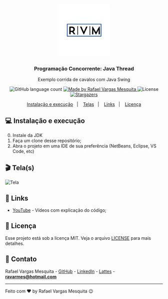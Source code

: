 <h1 align="center">
    <img alt="RVM" src="https://github.com/ravarmes/threads-corridacavalosclassificacao-javaswing/blob/master/assets/logo.jpg" />
</h1>

<h3 align="center">
  Programação Concorrente: Java Thread
</h3>

<p align="center">Exemplo corrida de cavalos com Java Swing</p>

<p align="center">
  <img alt="GitHub language count" src="https://img.shields.io/github/languages/count/ravarmes/threads-corridacavalosclassificacao-javaswing?color=%2304D361">

  <a href="http://www.linkedin.com/in/rafael-vargas-mesquita">
    <img alt="Made by Rafael Vargas Mesquita" src="https://img.shields.io/badge/made%20by-Rafael%20Vargas%20Mesquita-%2304D361">
  </a>

  <img alt="License" src="https://img.shields.io/badge/license-MIT-%2304D361">

  <a href="https://github.com/ravarmes/threads-corridacavalosclassificacao-javaswing/stargazers">
    <img alt="Stargazers" src="https://img.shields.io/github/stars/ravarmes/threads-corridacavalosclassificacao-javaswing?style=social">
  </a>
</p>

<p align="center">
  <a href="#-instalacao">Instalação e execução</a>&nbsp;&nbsp;&nbsp;|&nbsp;&nbsp;&nbsp;
  <a href="#-telas">Telas</a>&nbsp;&nbsp;&nbsp;|&nbsp;&nbsp;&nbsp;
  <a href="#-links">Links</a>&nbsp;&nbsp;&nbsp;|&nbsp;&nbsp;&nbsp;
  <a href="#-licenca">Licença</a>
</p>

## :computer: Instalação e execução <a name="-instalacao"/></a>

0. Instale da JDK
1. Faça um clone desse repositório;
2. Abra o projeto em uma IDE de sua preferência (NetBeans, Eclipse, VS Code, etc)

## :clapper: Tela(s) <a name="-telas"/></a>

![Tela](https://github.com/ravarmes/threads-corridacavalosclassificacao-javaswing/blob/master/assets/threads-corridacavalosclassificacao-javaswing.png)

## :link: Links <a name="-links"/></a>

- [YouTube](https://www.youtube.com/watch?v=bCmrhSma5bw&list=PL-mvLy2ws8IJQlIm-OIU9WO-hJPlARq_W) - Vídeos com explicação do código;

## :memo: Licença <a name="-licenca"/></a>

Esse projeto está sob a licença MIT. Veja o arquivo [LICENSE](LICENSE.md) para mais detalhes.

## :email: Contato

Rafael Vargas Mesquita - [GitHub](https://github.com/ravarmes) - [LinkedIn](https://www.linkedin.com/in/rafael-vargas-mesquita) - [Lattes](http://lattes.cnpq.br/6616283627544820) - **ravarmes@hotmail.com**

---

Feito com ♥ by Rafael Vargas Mesquita :wink: